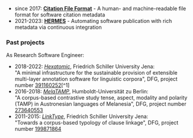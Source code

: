 - since 2017: [**Citation File Format**](https://citation-file-format.github.io/) -
A human- and machine-readable file format for software citation metadata
- 2021-2023: [**HERMES**](https://software-metadata.pub/) -
Automating software publication with rich metadata via continuous integration

### Past projects

As Research Software Engineer:

- 2018-2022: [*Hexatomic*](https://hexatomic.github.io), Friedrich Schiller University Jena:  
"A minimal infrastructure for the sustainable provision of extensible multi-layer annotation software for linguistic corpora", DFG, project number [391160252](https://gepris.dfg.de/gepris/projekt/391160252)[^1]
- 2016-2018: [*MelaTAMP*](https://www.projekte.hu-berlin.de/en/melatamp), Humboldt-Universität zu Berlin:  
"A corpus-based contrastive study tense, aspect, modality and polarity (TAMP) in Austronesian languages of Melanesia", DFG, project number [273640553](https://gepris.dfg.de/gepris/projekt/273640553)
- 2011-2015: [*LinkType*](https://linktype.iaa.uni-jena.de/), Friedrich Schiller University Jena:  
"Towards a corpus-based typology of clause linkage", DFG, project number [199871864](https://gepris.dfg.de/gepris/projekt/199871864)
